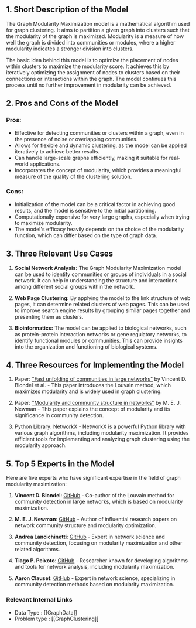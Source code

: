 ## 1. Short Description of the Model

The Graph Modularity Maximization model is a mathematical algorithm used for graph clustering. It aims to partition a given graph into clusters such that the modularity of the graph is maximized. Modularity is a measure of how well the graph is divided into communities or modules, where a higher modularity indicates a stronger division into clusters.

The basic idea behind this model is to optimize the placement of nodes within clusters to maximize the modularity score. It achieves this by iteratively optimizing the assignment of nodes to clusters based on their connections or interactions within the graph. The model continues this process until no further improvement in modularity can be achieved.

## 2. Pros and Cons of the Model

### Pros:
- Effective for detecting communities or clusters within a graph, even in the presence of noise or overlapping communities.
- Allows for flexible and dynamic clustering, as the model can be applied iteratively to achieve better results.
- Can handle large-scale graphs efficiently, making it suitable for real-world applications.
- Incorporates the concept of modularity, which provides a meaningful measure of the quality of the clustering solution.

### Cons:
- Initialization of the model can be a critical factor in achieving good results, and the model is sensitive to the initial partitioning.
- Computationally expensive for very large graphs, especially when trying to maximize modularity.
- The model's efficacy heavily depends on the choice of the modularity function, which can differ based on the type of graph data.

## 3. Three Relevant Use Cases

1. **Social Network Analysis:** The Graph Modularity Maximization model can be used to identify communities or groups of individuals in a social network. It can help in understanding the structure and interactions among different social groups within the network.

2. **Web Page Clustering:** By applying the model to the link structure of web pages, it can determine related clusters of web pages. This can be used to improve search engine results by grouping similar pages together and presenting them as clusters.

3. **Bioinformatics:** The model can be applied to biological networks, such as protein-protein interaction networks or gene regulatory networks, to identify functional modules or communities. This can provide insights into the organization and functioning of biological systems.

## 4. Three Resources for Implementing the Model

1. Paper: ["Fast unfolding of communities in large networks"](https://arxiv.org/abs/0803.0476) by Vincent D. Blondel et al. - This paper introduces the Louvain method, which maximizes modularity and is widely used in graph clustering.

2. Paper: ["Modularity and community structure in networks"](https://www.pnas.org/content/103/23/8577) by M. E. J. Newman - This paper explains the concept of modularity and its significance in community detection.

3. Python Library: [NetworkX](https://networkx.org/) - NetworkX is a powerful Python library with various graph algorithms, including modularity maximization. It provides efficient tools for implementing and analyzing graph clustering using the modularity approach.

## 5. Top 5 Experts in the Model

Here are five experts who have significant expertise in the field of graph modularity maximization:

1. **Vincent D. Blondel**: [GitHub](https://github.com/vincentblondel) - Co-author of the Louvain method for community detection in large networks, which is based on modularity maximization.

2. **M. E. J. Newman**: [GitHub](https://github.com/marknewman) - Author of influential research papers on network community structure and modularity optimization.

3. **Andrea Lancichinetti**: [GitHub](https://github.com/andrealancichinetti) - Expert in network science and community detection, focusing on modularity maximization and other related algorithms.

4. **Tiago P. Peixoto**: [GitHub](https://github.com/tppeixoto) - Researcher known for developing algorithms and tools for network analysis, including modularity maximization.

5. **Aaron Clauset**: [GitHub](https://github.com/aaronclauset) - Expert in network science, specializing in community detection methods based on modularity maximization.


 ### Relevant Internal Links
- Data Type : [[GraphData]]
- Problem type : [[GraphClustering]]
